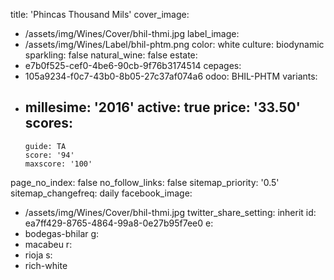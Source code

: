 title: 'Phincas Thousand Mils'
cover_image:
  - /assets/img/Wines/Cover/bhil-thmi.jpg
label_image:
  - /assets/img/Wines/Label/bhil-phtm.png
color: white
culture: biodynamic
sparkling: false
natural_wine: false
estate:
  - e7b0f525-cef0-4be6-90cb-9f76b3174514
cepages:
  - 105a9234-f0c7-43b0-8b05-27c37af074a6
odoo: BHIL-PHTM
variants:
  -
    millesime: '2016'
    active: true
    price: '33.50'
    scores:
      -
        guide: TA
        score: '94'
        maxscore: '100'
page_no_index: false
no_follow_links: false
sitemap_priority: '0.5'
sitemap_changefreq: daily
facebook_image:
  - /assets/img/Wines/Cover/bhil-thmi.jpg
twitter_share_setting: inherit
id: ea7ff429-8765-4864-99a8-0e27b95f7ee0
e:
  - bodegas-bhilar
g:
  - macabeu
r:
  - rioja
s:
  - rich-white
